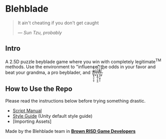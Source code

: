 # Blehblade
> It ain't cheating if you don't get caught
>
> &mdash; <cite>Sun Tzu, probably</cite>

## Intro

A 2.5D puzzle beyblade game where you win with completely legitimate<sup>TM</sup> methods.
Use the environment to "influence" the odds in your favor and beat your grandma, a pro beyblader, and ?̸͚͙̘̤̗̜̭̝̌͑̈̑̓̕?̵̝̟̈́?̶̱͙̬̪̖̦͈͓̰͗̓̈̂̍?̵̢̛̘̟̫͈͓͔̦̅͂̆̈́̋̕?̶͖͙̈̔͠.

## How to Use the Repo
Please read the instructions below before trying something drastic.

- [Script Manual](https://github.com/Forthoney/Blehblade/blob/main/Assets/Scripts/README.md)
- [Style Guide](https://resources.unity.com/games/create-code-style-guide-e-book) (Unity default style guide)
- [Importing Assets]

Made by the Blehblade team in [**Brown RISD Game Developers**](https://blogs.brown.edu/browngamedev/)
